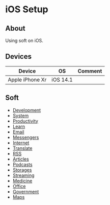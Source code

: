 # iOS Setup

## About

Using soft on iOS.

## Devices

| Device | OS | Comment |
| --- | --- | --- |
| Apple iPhone Xr | iOS 14.1 |

## Soft

* [Development](./soft/categories/development.md)
* [System](./soft/categories/system.md)
* [Productivity](./soft/categories/productivity.md)
* [Learn](./soft/categories/learn.md)
* [Email](./soft/categories/email.md)
* [Messengers](./soft/categories/messengers.md)
* [Internet](./soft/categories/internet.md)
* [Translate](./soft/categories/translate.md)
* [RSS](./soft/categories/rss.md)
* [Articles](./soft/categories/articles.md)
* [Podcasts](./soft/categories/podcasts.md)
* [Storages](./soft/categories/storages.md)
* [Streaming](./soft/categories/streaming.md)
* [Medicine](./soft/categories/medicine.md)
* [Office](./soft/categories/office.md)
* [Government](./soft/categories/government.md)
* [Maps](./soft/categories/maps.md)
